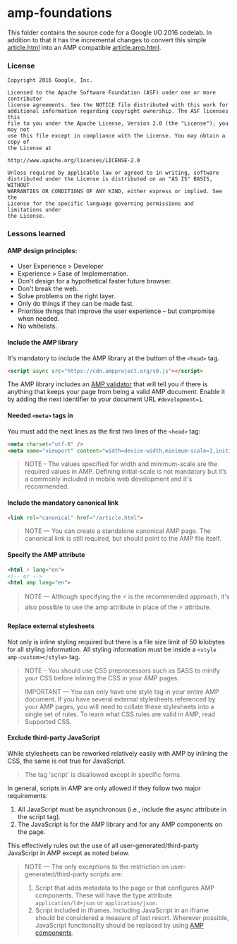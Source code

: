 # amp-foundations

This folder contains the source code for a Google I/O 2016 codelab. In addition to that it has the incremental changes to convert this simple [article.html](/article.html) into an AMP compatible [article.amp.html](/article.amp.html).


### License

```
Copyright 2016 Google, Inc.

Licensed to the Apache Software Foundation (ASF) under one or more contributor
license agreements. See the NOTICE file distributed with this work for
additional information regarding copyright ownership. The ASF licenses this
file to you under the Apache License, Version 2.0 (the "License"); you may not
use this file except in compliance with the License. You may obtain a copy of
the License at

http://www.apache.org/licenses/LICENSE-2.0

Unless required by applicable law or agreed to in writing, software
distributed under the License is distributed on an "AS IS" BASIS, WITHOUT
WARRANTIES OR CONDITIONS OF ANY KIND, either express or implied. See the
License for the specific language governing permissions and limitations under
the License.
```


### Lessons learned

#### AMP design principles:

- User Experience > Developer
- Experience > Ease of Implementation.
- Don’t design for a hypothetical faster future browser.
- Don’t break the web.
- Solve problems on the right layer.
- Only do things if they can be made fast.
- Prioritise things that improve the user experience – but compromise when needed.
- No whitelists.

#### Include the AMP library

It's mandatory to include the AMP library at the buttom of the `<head>` tag.

```html
<script async src="https://cdn.ampproject.org/v0.js"></script>

```

The AMP library includes an [AMP validator](https://www.ampproject.org/docs/fundamentals/validate) that will tell you if there is anything that keeps your page from being a valid AMP document. Enable it by adding the next identifier to your document URL `#development=1`.

#### Needed `<meta>` tags in

You must add the next lines as the first two lines of the `<head>` tag:

```html
<meta charset="utf-8" />
<meta name="viewport" content="width=device-width,minimum-scale=1,initial-scale=1">
```

> NOTE - The values specified for width and minimum-scale are the required values in AMP. Defining initial-scale is not mandatory but it’s a commonly included in mobile web development and it's recommended.

#### Include the mandatory canonical link

```html
<link rel="canonical" href="/article.html">
```

> NOTE — You can create a standalone canonical AMP page. The canonical link is still required, but should point to the AMP file itself.

#### Specify the AMP attribute

```html
<html ⚡ lang="en">
<!-- or -->
<html amp lang="en">
```

> NOTE — Although specifying the ⚡ is the recommended approach, it's also possible to use the amp attribute in place of the ⚡ attribute.

#### Replace external stylesheets

Not only is inline styling required but there is a file size limit of 50 kilobytes for all styling information. All styling information must be inside a `<style amp-custom></style>` tag.

> NOTE - You should use CSS preprocessors such as SASS to minify your CSS before inlining the CSS in your AMP pages.
> 
> IMPORTANT — You can only have one style tag in your entire AMP document. If you have several external stylesheets referenced by your AMP pages, you will need to collate these stylesheets into a single set of rules. To learn what CSS rules are valid in AMP, read Supported CSS.

#### Exclude third-party JavaScript

While stylesheets can be reworked relatively easily with AMP by inlining the CSS, the same is not true for JavaScript.

> The tag 'script' is disallowed except in specific forms.

In general, scripts in AMP are only allowed if they follow two major requirements:

1. All JavaScript must be asynchronous (i.e., include the async attribute in the script tag).
2. The JavaScript is for the AMP library and for any AMP components on the page.

This effectively rules out the use of all user-generated/third-party JavaScript in AMP except as noted below.

> NOTE — The only exceptions to the restriction on user-generated/third-party scripts are:
>  1. Script that adds metadata to the page or that configures AMP components. These will have the type attribute `application/ld+json` or `application/json`.
> 2. Script included in iframes. Including JavaScript in an iframe should be considered a measure of last resort. Wherever possible, JavaScript functionality should be replaced by using [AMP components](https://www.ampproject.org/docs/reference/components).
